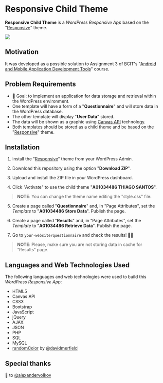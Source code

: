 # Responsive Child Theme

**Responsive Child Theme** is a *WordPress Responsive App* based on the "[Responsive](https://wordpress.org/themes/responsive/)" theme.

![](https://lh3.googleusercontent.com/ahkawx3O-4EUcGhkF6iQzr-gXy5frxa9FMXqXzse7gYns_ygNWwGK2Aiy0DdOZ9IGOeE8Sn_slyS)

## Motivation

It was developed as a possible solution to Assignment 3 of BCIT's "[Android and Mobile Application Development Tools](https://www.bcit.ca/study/outlines/20182061793)" course. 

## Problem Requirements

 - 🎯 Goal: to implement an application for data storage and retrieval
   within the WordPress environment.
 - One template will have a form of a "**Questionnaire**" and will store data in the WordPress database. 
 - The other template will display "**User Data**" stored. 
 - The data will be shown as a graphic using [Canvas API](https://developer.mozilla.org/en-US/docs/Web/API/Canvas_API) technology.
 - Both templates should be stored as a child theme and be based on the "[Responsive](https://wordpress.org/themes/responsive/)" theme.


## Installation

1. Install the "[Responsive](https://wordpress.org/themes/responsive/)" theme from your WordPress Admin.

2. Download this repository using the option "**Download ZIP**".

3. Upload and install the ZIP file in your WordPress dashboard.

4. Click "Activate" to use the child theme "**A01034486 THIAGO SANTOS**".
> **NOTE**: You can change the theme name editing the "style.css" file.

5.    Create a page called "**Questionnaire**" and, in "Page Attributes", set the *Template* to "**A01034486 Store Data**". Publish the page.

6. Create a page called "**Results**" and, in "Page Attributes", set the *Template* to "**A01034486 Retrieve Data**". Publish the page.

7. Go to <code>your-website/questionnaire</code> and check the results! 🐱‍👤

> **NOTE**: Please, make sure you are not storing data in cache for "Results" page.

## Languages and Web Technologies Used

The following languages and web technologies were used to build this *WordPress Responsive App*:

 - HTML5
 - Canvas API
 - CSS3
 - Bootstrap
 - JavaScript
 - jQuery
 - AJAX
 - JSON
 - PHP
 - SQL
 - MySQL
 - [randomColor](https://github.com/davidmerfield/randomColor) by [@davidmerfield](https://github.com/davidmerfield)

## Special thanks

👏  to [@alexandervolkov](https://www.linkedin.com/in/alexandervolkov/)
